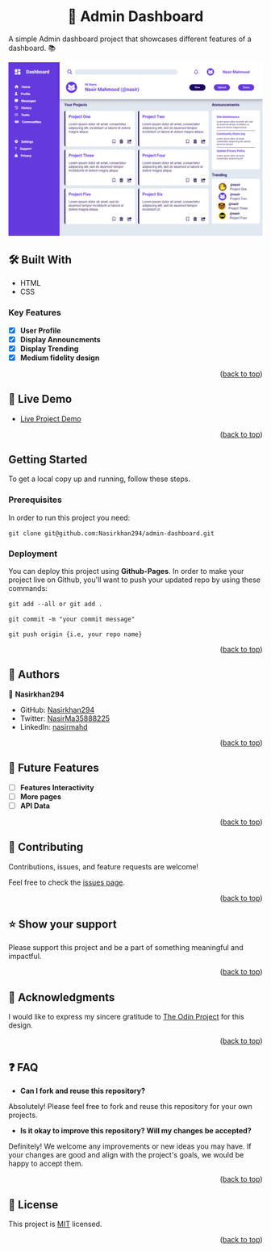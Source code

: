 <a name="readme-top"></a>

<div align="center">
  <h1>📖 Admin Dashboard</h>
</div>

 A simple Admin dashboard project that showcases different features of a dashboard. 📚

![Admin Dashboard](./images/admin-dashboard.png)

## 🛠 Built With <a name="built-with"></a>

  <ul>
    <li>HTML</li>
    <li>CSS</li>
  </ul>

<!-- Features -->

### Key Features <a name="key-features"></a>

- [x] **User Profile**
- [x] **Display Announcments**
- [x] **Display Trending**
- [x] **Medium fidelity design**

<p align="right">(<a href="#readme-top">back to top</a>)</p>


<!-- LIVE DEMO -->

## 🚀 Live Demo <a name="live-demo"></a>

- [Live Project Demo](https://nasirkhan294.github.io/admin-dashboard/)

<p align="right">(<a href="#readme-top">back to top</a>)</p>


## Getting Started

To get a local copy up and running, follow these steps.

### Prerequisites
In order to run this project you need:

```
git clone git@github.com:Nasirkhan294/admin-dashboard.git
```

### Deployment

You can deploy this project using **Github-Pages**. In order to make your project live on Github, you'll want to push your updated repo by using these commands:

```
git add --all or git add .

```

```
git commit -m "your commit message"

```

```
git push origin {i.e, your repo name}

```
<p align="right">(<a href="#readme-top">back to top</a>)</p>

<!-- AUTHORS -->

## 👥 Authors <a name="authors"></a>

👤 **Nasirkhan294**

- GitHub: [Nasirkhan294](https://github.com/Nasirkhan294)
- Twitter: [NasirMa35888225](https://twitter.com/NasirMa35888225)
- LinkedIn: [nasirmahd](https://www.linkedin.com/in/nasirmahd/)

<p align="right">(<a href="#readme-top">back to top</a>)</p>

<!-- FUTURE FEATURES -->

## 🔭 Future Features <a name="future-features"></a>

- [ ] **Features  Interactivity**
- [ ] **More pages**
- [ ] **API Data**

<p align="right">(<a href="#readme-top">back to top</a>)</p>

<!-- CONTRIBUTING -->

## 🤝 Contributing <a name="contributing"></a>

Contributions, issues, and feature requests are welcome!

Feel free to check the [issues page](../../issues/).

<p align="right">(<a href="#readme-top">back to top</a>)</p>

<!-- SUPPORT -->

## ⭐️ Show your support <a name="support"></a>

Please support this project and be a part of something meaningful and impactful.

<p align="right">(<a href="#readme-top">back to top</a>)</p>

<!-- ACKNOWLEDGEMENTS -->

## 🙏 Acknowledgments <a name="acknowledgements"></a>

I would like to express my sincere gratitude to [The Odin Project](https://www.theodinproject.com/lessons/node-path-intermediate-html-and-css-admin-dashboard) for this design.

<p align="right">(<a href="#readme-top">back to top</a>)</p>

## :question: FAQ <a name="faq"></a>

- **Can I fork and reuse this repository?**

Absolutely! Please feel free to fork and reuse this repository for your own projects.

- **Is it okay to improve this repository? Will my changes be accepted?**

Definitely! We welcome any improvements or new ideas you may have. If your changes are good and align with the project's goals, we would be happy to accept them.


<p align="right">(<a href="#readme-top">back to top</a>)</p>

<!-- LICENSE -->

## 📝 License <a name="license"></a>

This project is [MIT](./LICENSE) licensed.

<p align="right">(<a href="#readme-top">back to top</a>)</p>